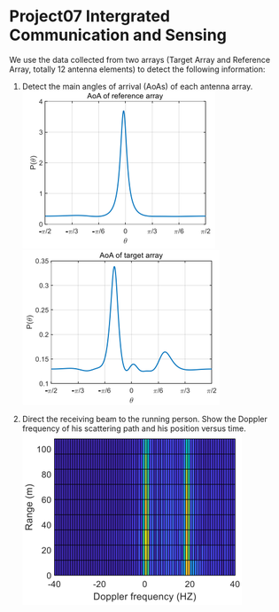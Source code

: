# Project07 Intergrated Communication and Sensing

We use the data collected from two arrays (Target Array and Reference Array, totally 12 antenna elements) to detect the following information:
1. Detect the main angles of arrival (AoAs) of each antenna array. 
![1](plot_AoA_ref.png) ![2](plot_AoA_tar.png)

2. Direct the receiving beam to the running person. Show the Doppler frequency of his scattering path and his position versus time. 
![3](plot_cross_cor.png)
